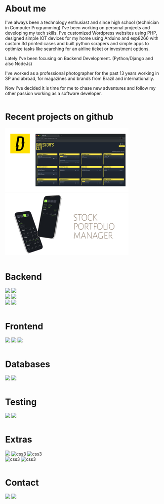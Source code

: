 <h1 align="left"> About me </h1>
<p>I've always been a technology enthusiast and since high school (technician in Computer Programming) I've been working on personal projects and developing my tech skills. 
I've customized Wordpress websites using PHP, designed simple IOT devices for my home using Arduino and esp8266 with custom 3d printed cases and built python scrapers and simple apps to optimize tasks like searching for an airline ticket or investment options.</p>
<p>
Lately I've been focusing on Backend Development. (Python/Django and also NodeJs)
</p>
<p>
I've worked as a professional photographer for the past 13 years working in SP and abroad, for magazines and brands from Brazil and internationally.
</p>
<p>
Now I've decided it is time for me to chase new adventures and follow my other passion working as a software developer.
</p>

<h1 align="left" style="margin-top:50px"> Recent projects on github </h1>
<section align="left" style="margin-bottom:50px">

<a href="https://github.com/bobse/d_watchlist" target="_blank" rel="noopener noreferrer"><img src="./assets/directors.png" width="400px" alt="Directors Cut"></a><br />
<a href="https://github.com/bobse/stocks_portfolio" target="_blank" rel="noopener noreferrer"><img src="./assets/mock.png" width="400px"  alt="Stock Portfolio"></a>

</section>

<h1 align="left" style="margin-top:50px"> Backend </h1>
<section align="left" style="margin-bottom:50px">
  <img src="https://img.shields.io/badge/Python-F7DF1E?style=for-the-badge&logo=python&logoColor=black" />
    <img src="https://img.shields.io/badge/Django-F7DF1E?style=for-the-badge&logo=django&logoColor=black" />
    <br />
  <img src="https://img.shields.io/badge/JavaScript-007ACC?style=for-the-badge&logo=javascript&logoColor=white" />
  <img src="https://img.shields.io/badge/TypeScript-007ACC?style=for-the-badge&logo=typescript&logoColor=white" />
  <br />
  <img src="https://img.shields.io/badge/Node.js-43853D?style=for-the-badge&logo=node.js&logoColor=white" />
   <img src="https://img.shields.io/badge/Express-43853D?style=for-the-badge&logo=express&logoColor=white" />

</section>

<h1 align="left"> Frontend </h1>
<section align="left" style="margin-bottom:50px">
  <img src="https://img.shields.io/badge/HTML5-E34F26?style=for-the-badge&logo=html5&logoColor=white" />
  <img src="https://img.shields.io/badge/CSS3-1572B6?style=for-the-badge&logo=css3&logoColor=white" />
    <img src="https://img.shields.io/badge/REACT-666668?style=for-the-badge&logo=react" />
</section>

<h1 align="left"> Databases </h1>
<section align="left"  style="margin-bottom:50px">
  <img src="https://img.shields.io/badge/MongoDB-4EA94B?style=for-the-badge&logo=mongodb&logoColor=white" />
  <img src="https://img.shields.io/badge/postgres-00000F?style=for-the-badge&logo=postgres&logoColor=white" />
</section>

<h1 align="left"> Testing </h1>
<section align="left" style="margin-bottom:50px">
  
  <img src="https://img.shields.io/badge/Jest-C21325?style=for-the-badge&logo=jest&logoColor=white" />
    <img src="https://img.shields.io/badge/Unittest-F7DF1E?style=for-the-badge&logo=python&logoColor=black" />
 
</section>

<h1 align="left"> Extras </h1>
<section align="left"  style="margin-bottom:50px">
  <img src="https://img.shields.io/badge/Docker-2CA5E0?style=for-the-badge&logo=docker&logoColor=white" />
   <img src="https://img.shields.io/badge/git-%23F05033.svg?style=for-the-badge&logo=git&logoColor=white" alt="css3" />
  <img src="https://img.shields.io/badge/github-%23121011.svg?style=for-the-badge&logo=github&logoColor=white" alt="css3" />
  <br />
   <img src="https://img.shields.io/badge/Google Cloud-blue.svg?style=for-the-badge&logo=google&logoColor=red" alt="css3" />
    <img src="https://img.shields.io/badge/Heroku-blueviolet.svg?style=for-the-badge&logo=heroku&logoColor=white" alt="css3" />

</section>

<h1 align="left"> Contact </h1>
<section align="left"> 
 	<a href="https://www.linkedin.com/in/robertoseba/" target="_blank"><img src="https://img.shields.io/badge/-LinkedIn-%230077B5?style=for-the-badge&logo=linkedin&logoColor=white" target="_blank"></a>  
  <a href="mailto:roberto@robertoseba.com" target="_blank" rel="noopener noreferrer"><img src="https://img.shields.io/badge/-Email-C21325?style=for-the-badge&logo=gmail&logoColor=white" target="_blank" rel="noopener noreferrer"></a>
</section>

<br>
